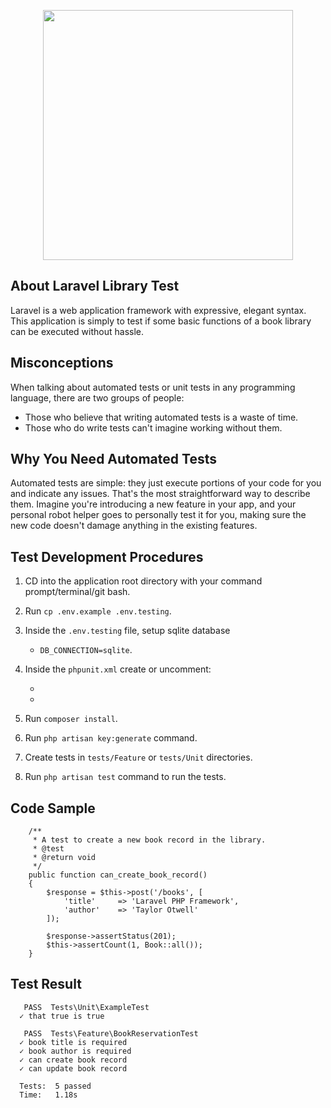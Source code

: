 <p align="center"><a href="https://laravel.com" target="_blank"><img src="https://raw.githubusercontent.com/laravel/art/master/logo-lockup/5%20SVG/2%20CMYK/1%20Full%20Color/laravel-logolockup-cmyk-red.svg" width="400"></a></p>

## About Laravel Library Test

Laravel is a web application framework with expressive, elegant syntax. This application is simply to test if some basic functions of a book library can be executed without hassle.

## Misconceptions

When talking about automated tests or unit tests in any programming language, there are two groups of people:

 - Those who believe that writing automated tests is a waste of time.
 - Those who do write tests can't imagine working without them.

## Why You Need Automated Tests

Automated tests are simple: they just execute portions of your code for you and indicate any issues. That's the most straightforward way to describe them. Imagine you're introducing a new feature in your app, and your personal robot helper goes to personally test it for you, making sure the new code doesn't damage anything in the existing features.

## Test Development Procedures

1. CD into the application root directory with your command prompt/terminal/git bash.

2. Run `cp .env.example .env.testing`.

3. Inside the `.env.testing` file, setup sqlite database

    - `DB_CONNECTION=sqlite`.

4. Inside the `phpunit.xml` create or uncomment:

    - <env name="DB_CONNECTION" value="sqlite"/>
    - <env name="DB_DATABASE" value=":memory:"/>

5. Run `composer install`.

6. Run `php artisan key:generate` command.

7. Create tests in `tests/Feature` or `tests/Unit` directories.

8. Run `php artisan test` command to run the tests.

## Code Sample

```php:
    /**
     * A test to create a new book record in the library.
     * @test
     * @return void
     */
    public function can_create_book_record()
    {
        $response = $this->post('/books', [
            'title'     => 'Laravel PHP Framework',
            'author'    => 'Taylor Otwell'
        ]);

        $response->assertStatus(201);
        $this->assertCount(1, Book::all());
    }
```

## Test Result

```
   PASS  Tests\Unit\ExampleTest
  ✓ that true is true

   PASS  Tests\Feature\BookReservationTest
  ✓ book title is required
  ✓ book author is required
  ✓ can create book record
  ✓ can update book record

  Tests:  5 passed
  Time:   1.18s
```
